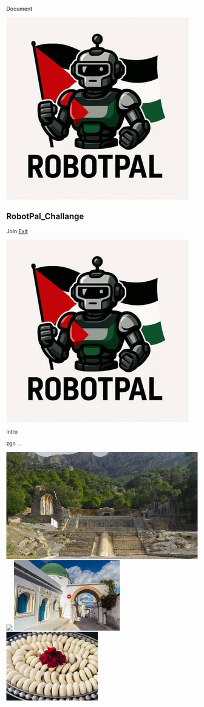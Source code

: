  Document

![](img/logo.jpg)

RobotPal\_Challange
-------------------

Join [Exit](https://www.google.fr/)

![](img/logo.jpg)

intro

zgn ...

![](img/zgn1.jpg) ![](img/zgn2.jpg) ![](img/zgn3.jpg) ![](img/zgn4.jpg)
